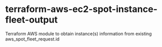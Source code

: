 # terraform-aws-ec2-spot-instance-fleet-output
Terraform AWS module to obtain instance(s) information from existing aws_spot_fleet_request.id
